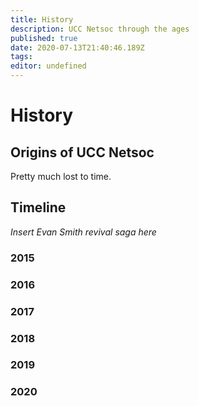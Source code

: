 ```yaml
---
title: History
description: UCC Netsoc through the ages
published: true
date: 2020-07-13T21:40:46.189Z
tags: 
editor: undefined
---
```


# History

## Origins of UCC Netsoc

Pretty much lost to time.

## Timeline 

*Insert Evan Smith revival saga here*

### 2015

### 2016

### 2017

### 2018

### 2019

### 2020
